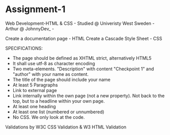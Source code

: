 # Assignment-1 
Web Development-HTML &amp; CSS - 
Studied @ Univeristy West Sweden - 
Arthur @ JohnnyDev_ -

Create a documentation page - HTML 
Create a Cascade Style Sheet - CSS 

SPECIFICATIONS:
- The page should be defined as XHTML strict, alternatively HTML5
- It shall use utf-8 as character encoding
- Two meta-elements. "Description" with content "Checkpoint 1" and "author" with your name as content.
- The title of the page should include your name
- At least 5 Paragraphs
- Link to external page
- Link internally within the own page (not a new property). Not back to the top, but to a headline within your own 
  page.
- At least one heading
- At least one list (numbered or unnumbered)
- No CSS. We only look at the code.

Validations by W3C CSS Validation & W3 HTML Validation 
